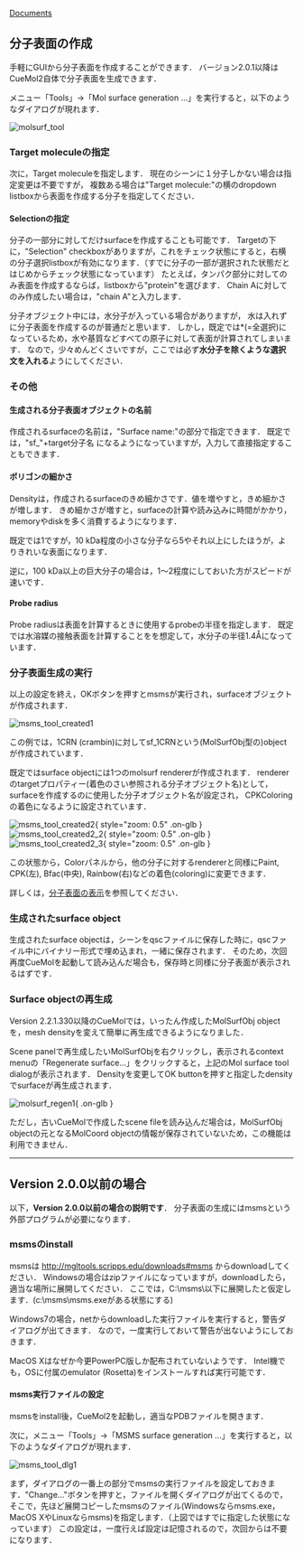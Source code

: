 [Documents](../../Documents)

## 分子表面の作成

手軽にGUIから分子表面を作成することができます．
バージョン2.0.1以降はCueMol2自体で分子表面を生成できます．

メニュー「Tools」→「Mol surface generation ...」を実行すると，以下のようなダイアログが現れます．


![molsurf_tool](../../assets/images/cuemol2/MsmsMolSurface/molsurf_tool.png)


### Target moleculeの指定
次に，Target moleculeを指定します．
現在のシーンに１分子しかない場合は指定変更は不要ですが，
複数ある場合は"Target molecule:"の横のdropdown listboxから表面を作成する分子を指定してください．

#### Selectionの指定
分子の一部分に対してだけsurfaceを作成することも可能です．
Targetの下に，"Selection" checkboxがありますが，これをチェック状態にすると，右横の分子選択listboxが有効になります．（すでに分子の一部が選択された状態だとはじめからチェック状態になっています）
たとえば，タンパク部分に対してのみ表面を作成するならば，listboxから"protein"を選びます．
Chain Aに対してのみ作成したい場合は，"chain A"と入力します．

分子オブジェクト中には，水分子が入っている場合がありますが，
水は入れずに分子表面を作成するのが普通だと思います．
しかし，既定では*(=全選択)になっているため，水や基質などすべての原子に対して表面が計算されてしまいます．
なので，少々めんどくさいですが，ここでは必ず**水分子を除くような選択文を入れる**ようにしてください．

### その他
#### 生成される分子表面オブジェクトの名前
作成されるsurfaceの名前は，"Surface name:"の部分で指定できます．
既定では，"sf_"+target分子名 になるようになっていますが，入力して直接指定することもできます．

#### ポリゴンの細かさ
Densityは，作成されるsurfaceのきめ細かさです．値を増やすと，きめ細かさが増します．
きめ細かさが増すと，surfaceの計算や読み込みに時間がかかり，memoryやdiskを多く消費するようになります．

既定では1ですが，10 kDa程度の小さな分子なら5やそれ以上にしたほうが，よりきれいな表面になります．

逆に，100 kDa以上の巨大分子の場合は，1〜2程度にしておいた方がスピードが速いです．

#### Probe radius
Probe radiusは表面を計算するときに使用するprobeの半径を指定します．
既定では水溶媒の接触表面を計算することをを想定して，水分子の半径1.4Åになっています．

### 分子表面生成の実行
以上の設定を終え，OKボタンを押すとmsmsが実行され，surfaceオブジェクトが作成されます．

![msms_tool_created1](../../assets/images/cuemol2/MsmsMolSurface/msms_tool_created1.png)

この例では，1CRN (crambin)に対してsf_1CRNという(MolSurfObj型の)objectが作成されています．

既定ではsurface objectには1つのmolsurf rendererが作成されます．
rendererのtargetプロパティー(着色のさい参照される分子オブジェクト名)として，
surfaceを作成するのに使用した分子オブジェクト名が設定され，
CPKColoringの着色になるように設定されています．

![msms_tool_created2](../../assets/images/cuemol2/MsmsMolSurface/msms_tool_created2.png){ style="zoom: 0.5" .on-glb }
![msms_tool_created2_2](../../assets/images/cuemol2/MsmsMolSurface/msms_tool_created2_2.jpg){ style="zoom: 0.5" .on-glb }
![msms_tool_created2_3](../../assets/images/cuemol2/MsmsMolSurface/msms_tool_created2_3.jpg){ style="zoom: 0.5" .on-glb }

この状態から，Colorパネルから，他の分子に対するrendererと同様にPaint, CPK(左), Bfac(中央), Rainbow(右)などの着色(coloring)に変更できます．

詳しくは，[分子表面の表示](../../cuemol2/MolSurfaceDisp)を参照してください．

### 生成されたsurface object
生成されたsurface objectは，シーンをqscファイルに保存した時に，qscファイル中にバイナリー形式で埋め込まれ，一緒に保存されます．
そのため，次回再度CueMolを起動して読み込んだ場合も，保存時と同様に分子表面が表示されるはずです．

### Surface objectの再生成
Version 2.2.1.330以降のCueMolでは，いったん作成したMolSurfObj objectを，mesh densityを変えて簡単に再生成できるようになりました．

Scene panelで再生成したいMolSurfObjを右クリックし，表示されるcontext menuの「Regenerate surface...」をクリックすると，上記のMol surface tool dialogが表示されます．
Densityを変更してOK buttonを押すと指定したdensityでsurfaceが再生成されます．


![molsurf_regen1](../../assets/images/cuemol2/MsmsMolSurface/molsurf_regen1.png){ .on-glb }


ただし，古いCueMolで作成したscene fileを読み込んだ場合は，MolSurfObj objectの元となるMolCoord objectの情報が保存されていないため，この機能は利用できません．

----
## Version 2.0.0以前の場合
以下，**Version 2.0.0以前の場合の説明です**．
分子表面の生成にはmsmsという外部プログラムが必要になります．

### msmsのinstall

msmsは
http://mgltools.scripps.edu/downloads#msms
からdownloadしてください．
Windowsの場合はzipファイルになっていますが，downloadしたら，適当な場所に展開してください．
ここでは，C:\msms\以下に展開したと仮定します．(c:\msms\msms.exeがある状態にする)

Windows7の場合，netからdownloadした実行ファイルを実行すると，警告ダイアログが出てきます．
なので，一度実行しておいて警告が出ないようにしておきます．

MacOS Xはなぜか今更PowerPC版しか配布されていないようです．
Intel機でも，OSに付属のemulator (Rosetta)をインストールすれば実行可能です．

#### msms実行ファイルの設定
msmsをinstall後，CueMol2を起動し，適当なPDBファイルを開きます．

次に，メニュー「Tools」→「MSMS surface generation ...」を実行すると，以下のようなダイアログが現れます．


![msms_tool_dlg1](../../assets/images/cuemol2/MsmsMolSurface/msms_tool_dlg1.png)


まず，ダイアログの一番上の部分でmsmsの実行ファイルを設定しておきます．"Change..."ボタンを押すと，ファイルを開くダイアログが出てくるので，そこで，先ほど展開コピーしたmsmsのファイル(Windowsならmsms.exe，MacOS XやLinuxならmsms)を指定します．（上図ではすでに指定した状態になっています）
この設定は，一度行えば設定は記憶されるので，次回からは不要になります．
